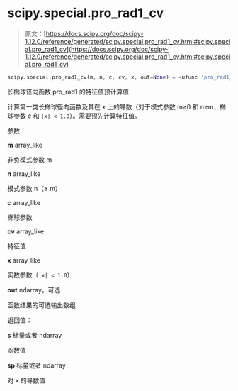 # scipy.special.pro_rad1_cv

> 原文：[https://docs.scipy.org/doc/scipy-1.12.0/reference/generated/scipy.special.pro_rad1_cv.html#scipy.special.pro_rad1_cv](https://docs.scipy.org/doc/scipy-1.12.0/reference/generated/scipy.special.pro_rad1_cv.html#scipy.special.pro_rad1_cv)

```py
scipy.special.pro_rad1_cv(m, n, c, cv, x, out=None) = <ufunc 'pro_rad1_cv'>
```

长椭球径向函数 pro_rad1 的特征值预计算值

计算第一类长椭球径向函数及其在 *x* 上的导数（对于模式参数 m≥0 和 n≥m，椭球参数 *c* 和 `|x| < 1.0`）。需要预先计算特征值。

参数：

**m** array_like

非负模式参数 m

**n** array_like

模式参数 n（≥ m）

**c** array_like

椭球参数

**cv** array_like

特征值

**x** array_like

实数参数（`|x| < 1.0`）

**out** ndarray，可选

函数结果的可选输出数组

返回值：

**s** 标量或者 ndarray

函数值

**sp** 标量或者 ndarray

对 x 的导数值

